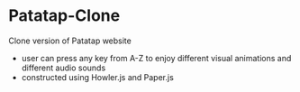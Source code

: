 # Patatap-Clone
Clone version of Patatap website
* user can press any key from A-Z to enjoy different visual animations and different audio sounds
* constructed using Howler.js and Paper.js
